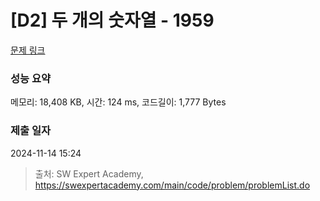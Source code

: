 # [D2] 두 개의 숫자열 - 1959 

[문제 링크](https://swexpertacademy.com/main/code/problem/problemDetail.do?contestProbId=AV5PpoFaAS4DFAUq) 

### 성능 요약

메모리: 18,408 KB, 시간: 124 ms, 코드길이: 1,777 Bytes

### 제출 일자

2024-11-14 15:24



> 출처: SW Expert Academy, https://swexpertacademy.com/main/code/problem/problemList.do